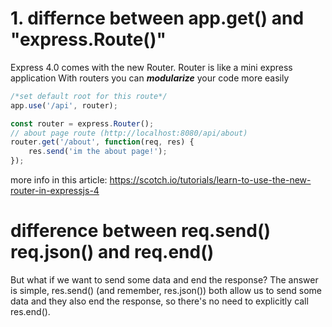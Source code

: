 # 1. differnce between app.get() and "express.Route()"

Express 4.0 comes with the new Router. 
Router is like a mini express application
With routers you can ***modularize*** your code more easily

```javascript
/*set default root for this route*/
app.use('/api', router);

const router = express.Router();
// about page route (http://localhost:8080/api/about)
router.get('/about', function(req, res) {
    res.send('im the about page!'); 
});
```

more info in this article:
https://scotch.io/tutorials/learn-to-use-the-new-router-in-expressjs-4

# difference between req.send() req.json() and req.end()
But what if we want to send some data and end the response? The answer is simple, res.send() (and remember, res.json()) both allow us to send some data and they also end the response, so there's no need to explicitly call res.end().